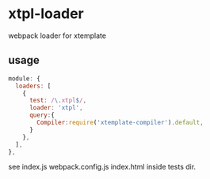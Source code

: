 # xtpl-loader

webpack loader for xtemplate


## usage

```js
module: {
  loaders: [
    {
      test: /\.xtpl$/,
      loader: 'xtpl',
      query:{
        Compiler:require('xtemplate-compiler').default,
      }
    },
  ],
},
```


see index.js webpack.config.js index.html inside tests dir.
